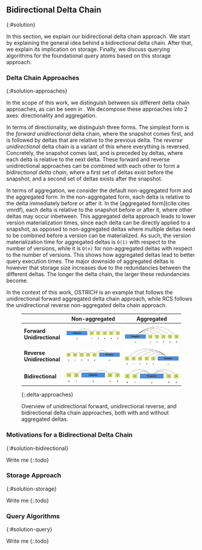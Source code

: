 ## Bidirectional Delta Chain
{:#solution}

In this section, we explain our bidirectional delta chain approach.
We start by explaining the general idea behind a bidirectional delta chain.
After that, we explain its implication on storage.
Finally, we discuss querying algorithms for the foundational query atoms based on this storage approach.

### Delta Chain Approaches
{:#solution-approaches}

In the scope of this work, we distinguish between six different delta chain approaches,
as can be seen in [](#delta-chain-approaches).
We decompose these approaches into 2 axes: directionality and aggregation.

In terms of directionality, we distinguish three forms.
The simplest form is the *forward unidirectional* delta chain,
where the snapshot comes first, and is followed by deltas that are relative to the previous delta.
The *reverse unidirectional* delta chain is a variant of this where everything is reversed.
Concretely, the snapshot comes last, and is preceded by deltas, where each delta is relative to the next delta.
These forward and reverse unidirectional approaches can be combined with each other to form a *bidirectional delta chain*,
where a first set of deltas exist before the snapshot,
and a second set of deltas exists after the snapshot.

In terms of aggregation, we consider the default non-aggregated form and the aggregated form.
In the non-aggregated form, each delta is relative to the delta immediately before or after it.
In the [aggregated form](cite:cites vmrdf), each delta is relative to the snapshot before or after it,
where other deltas may occur inbetween.
This aggregated delta approach leads to lower version materialization times,
since each delta can be directly applied to a snapshot,
as opposed to non-aggregated deltas where multiple deltas need to be combined before a version can be materialized.
As such, the version materialization time for aggregated deltas is `O(1)` with respect to the number of versions,
while it is `O(n)` for non-aggregated deltas with respect to the number of versions.
This shows how aggregated deltas lead to better query execution times.
The major downside of aggregated deltas is however that storage size increases due to the redundancies between the different deltas.
The longer the delta chain, the larger these redundancies become.

In the context of this work,
OSTRICH is an example that follows the unidirectional forward aggregated delta chain approach,
while RCS follows the unidirectional reverse non-aggregated delta chain approach.

<figure id="delta-chain-approaches" class="table" markdown="1">

|  | **Non-aggregated** | **Aggregated** |
|--|----------------|------------|
| **Forward Unidirectional** | <img src="img/delta-chain-uni.svg" alt="Unidirectional delta chain" class="delta-approach"> | <img src="img/delta-chain-uni-agg.svg" alt="Unidirectional aggregated delta chain" class="delta-approach"> |
| **Reverse Unidirectional** | <img src="img/delta-chain-uni-rev.svg" alt="Unidirectional reverse delta chain" class="delta-approach"> | <img src="img/delta-chain-uni-agg-rev.svg" alt="Unidirectional aggregated reverse delta chain" class="delta-approach"> |
| **Bidirectional**          | <img src="img/delta-chain-bi.svg" alt="Bidirectional delta chain" class="delta-approach"> | <img src="img/delta-chain-bi-agg.svg" alt="Bidirectional aggregated delta chain" class="delta-approach"> |
{:.delta-approaches}

<figcaption markdown="block">
Overview of unidirectional forward, unidirectional reverse, and bidirectional delta chain approaches,
both with and without aggregated deltas.
</figcaption>
</figure>

### Motivations for a Bidirectional Delta Chain
{:#solution-bidirectional}

Write me
{:.todo}

### Storage Approach
{:#solution-storage}

Write me
{:.todo}

### Query Algorithms
{:#solution-query}

Write me
{:.todo}

